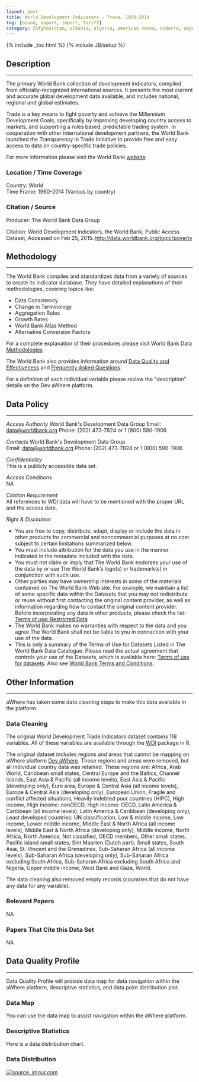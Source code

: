 ```yaml
---
layout: post
title: World Development Indicators - Trade, 1960-2014
tag: [bound, export, import, tariff]
category: [afghanistan, albania, algeria, american samoa, andorra, angola, antigua & barbuda, argentina, armenia, aruba, australia, austria, azerbaijan, the bahamas, bahrain, bangladesh, barbados, belarus, belgium, belize, benin, bermuda, bhutan, bolivia, bosnia & herzegovina, botswana, brazil, brunei, bulgaria, burkina faso, burundi, cape verde, cambodia, cameroon, canada, cayman is., central african republic, chad, chile, china, colombia, comoros, democratic republic of the congo, congo, costa rica, cote d'ivoire, croatia, cuba, curaçao, cyprus, czech republic, denmark, djibouti, dominica, dominican republic, ecuador, egypt, el salvador, equatorial guinea, eritrea, estonia, ethiopia, faroe is., fiji, finland, france, french polynesia, gabon, the gambia, georgia, germany, ghana, greece, greenland, grenada, guam, guatemala, guinea, guinea-bissau, guyana, haiti, honduras, hong kong, hungary, iceland, india, indonesia, iran, iraq, ireland, israel, italy, jamaica, japan, jordan, kazakhstan, kenya, kiribati, north korea, south korea, kosovo, kuwait, kyrgyzstan, laos, latvia, lebanon, lesotho, liberia, libya, lithuania, luxembourg, macao, macedonia, madagascar, malawi, malaysia, maldives, mali, malta, marshall is., mauritania, mauritius, mexico, micronesia, moldova, mongolia, montenegro, morocco, mozambique, myanmar, namibia, nepal, netherlands, new caledonia, new zealand, nicaragua, niger, nigeria, northern mariana is., norway, oman, pakistan, palau, panama, papua new guinea, paraguay, peru, philippines, poland, portugal, puerto rico, qatar, romania, russia, rwanda, samoa, san marino, sao tome & principe, saudi arabia, senegal, serbia, seychelles, sierra leone, singapore, slovenia, solomon is., somalia, south africa, south sudan, spain, sri lanka, st. kitts & nevis, st. lucia, sudan, suriname, swaziland, sweden, switzerland, syria, tajikistan, tanzania, thailand, timor leste, togo, tonga, trinidad & tobago, tunisia, turkey, turkmenistan, turks & caicos is., tuvalu, uganda, ukraine, united arab emirates, united kingdom, united states, uruguay, uzbekistan, vanuatu, venezuela, vietnam, virgin is., yemen, zambia, zimbabwe]
---
```


{% include _toc.html %}
{% include JB/setup %}


## Description
---
The primary World Bank collection of development indicators, compiled from officially-recognized international sources. It presents the most current and accurate global development data available, and includes national, regional and global estimates.  

Trade is a key means to fight poverty and achieve the Millennium Development Goals, specifically by improving developing country access to markets, and supporting a rules based, predictable trading system. In cooperation with other international development partners, the World Bank launched the Transparency in Trade Initiative to provide free and easy access to data on country-specific trade policies.

For more information please visit the World Bank [website](http://data.worldbank.org/topic/trade)

### Location / Time Coverage
Country: World  
Time Frame: 1960-2014 (Various by country)  

### Citation / Source
Producer: The World Bank Data Group  

Citation: World Development Indicators, the World Bank, Public Access Dataset, Accessed on Feb 25, 2015. http://data.worldbank.org/topic/poverty

## Methodology
----
The World Bank compiles and standardizes data from a variety of sources to create its indicator database. They have detailed explanations of their methodologies, covering topics like:

- Data Consistency
- Change in Terminology
- Aggregation Rules
- Growth Rates
- World Bank Atlas Method
- Alternative Conversion Factors

For a complete explanation of their procedures please visit World Bank Data [Methodologies](http://data.worldbank.org/about/data-overview/methodologies)

The World Bank also provides information around [Data Quality and Effectiveness](http://data.worldbank.org/about/data-overview/data-quality-and-effectiveness) and [Frequently Asked Questions](http://data.worldbank.org/about/faq). 

For a definition of each individual variable please review the "description" details on the Dev aWhere platform.

## Data Policy
----
*Access Authority* 
World Bank's Development Data Group 
Email: data@worldbank.org
Phone: (202) 473-7824 or 1 (800) 590-1906

*Contacts*
World Bank's Development Data Group  
Email: data@worldbank.org
Phone: (202) 473-7824 or 1 (800) 590-1906

*Confidentiality*  
This is a publicly accessible data set.

*Access Conditions*  
NA 

*Citation Requirement*  
All references to WDI data will have to be mentioned with the proper URL and the access date.

*Right & Disclaimer*  

- You are free to copy, distribute, adapt, display or include the data in other products for commercial and noncommercial purposes at no cost subject to certain limitations summarized below.
- You must include attribution for the data you use in the manner indicated in the metadata included with the data.
- You must not claim or imply that The World Bank endorses your use of the data by or use The World Bank’s logo(s) or trademark(s) in conjunction with such use.
- Other parties may have ownership interests in some of the materials contained on The World Bank Web site. For example, we maintain a list of some specific data within the Datasets that you may not redistribute or reuse without first contacting the original content provider, as well as information regarding how to contact the original content provider. Before incorporating any data in other products, please check the list: [Terms of use: Restricted Data](http://www.worldbank.org/terms-datasets-restricted)
- The World Bank makes no warranties with respect to the data and you agree The World Bank shall not be liable to you in connection with your use of the data.
- This is only a summary of the Terms of Use for Datasets Listed in The World Bank Data Catalogue. Please read the actual agreement that controls your use of the Datasets, which is available here: [Terms of use for datasets](http://www.worldbank.org/terms-datasets). Also see [World Bank Terms and Conditions](http://www.worldbank.org/terms).

## Other Information
----
aWhere has taken some data cleaning steps to make this data available in the platform. 

### Data Cleaning
The original World Development Trade Indicators dataset contains 118 variables. All of these variables are available through the [WDI](http://cran.r-project.org/web/packages/WDI/index.html) package in R. 

The original dataset includes regions and areas that cannot be mapping on aWhere platform [Dev aWhere](http://apps.awhere.com/). Those regions and areas were removed, but all individual country data was retained. These regions are: Africa, Arab World, Caribbean small states, Central Europe and the Baltics, Channel Islands, East Asia & Pacific (all income levels), East Asia & Pacific (developing only), Euro area, Europe & Central Asia (all income levels), Europe & Central Asia (developing only), European Union, Fragile and conflict affected situations, Heavily indebted poor countries (HIPC), High income, High income: nonOECD, High income: OECD, Latin America & Caribbean (all income levels), Latin America & Caribbean (developing only), Least developed countries: UN classification, Low & middle income, Low income, Lower middle income, Middle East & North Africa (all income levels), Middle East & North Africa (developing only), Middle income, North Africa, North America, Not classified, OECD members, Other small states, Pacific island small states, Sint Maarten (Dutch part), Small states, South Asia, St. Vincent and the Grenadines, Sub-Saharan Africa (all income levels), Sub-Saharan Africa (developing only), Sub-Saharan Africa excluding South Africa, Sub-Saharan Africa excluding South Africa and Nigeria, Upper middle income, West Bank and Gaza, World.

The data cleaning also removed empty records (countries that do not have any data for any variable). 

### Relevant Papers
NA

### Papers That Cite this Data Set
NA

## Data Quality Profile
----
Data Quality Profile will provide data map for data navigation within the aWhere platform, descriptive statistics, and data point distribution plot. 

### Data Map
You can use the data map to assist navigation within the aWhere platform. 
<script src="https://gist.github.com/yizhexu/9da69fa8b8877bb99850.js"></script>

### Descriptive Statistics
Here is a data distribution chart. 
<script src="https://gist.github.com/yizhexu/2a6a74ecb1b24755c64b.js"></script>

### Data Distribution
<a href="http://imgur.com/fXzij0I"><img src="http://i.imgur.com/fXzij0I.jpg" title="source: imgur.com" /></a>

[1]: http://cran.r-project.org/web/packages/WDI/index.html "WDI Package"
[2]: http://apps.awhere.com/ "Dev aWhere"
[3]: http://data.worldbank.org/topic/poverty "World Development Indicators - Poverty"
[4]: http://www.worldbank.org/terms-datasets-restricted "Terms of use: Restricted Data"
[5]: http://www.worldbank.org/terms-datasets "Terms of use for datasets"
[6]: http://www.worldbank.org/terms "World Bank Terms and Conditions"
[7]: http://data.worldbank.org/about/data-overview/methodologies "Methodologies"
[8]: http://data.worldbank.org/about/faq "Frequently Asked Questions"